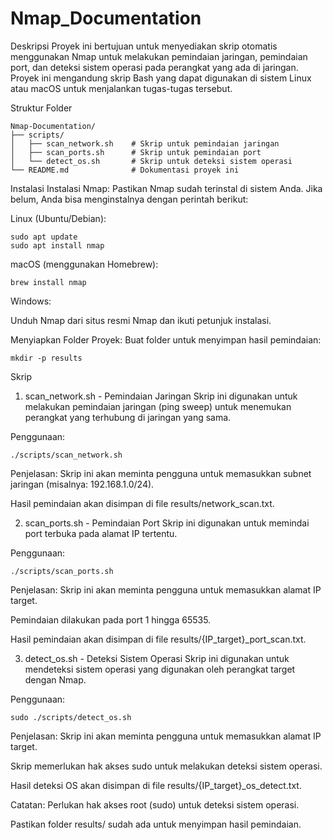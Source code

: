 # Nmap_Documentation
Deskripsi
Proyek ini bertujuan untuk menyediakan skrip otomatis menggunakan Nmap untuk melakukan pemindaian jaringan, pemindaian port, dan deteksi sistem operasi pada perangkat yang ada di jaringan. Proyek ini mengandung skrip Bash yang dapat digunakan di sistem Linux atau macOS untuk menjalankan tugas-tugas tersebut.

Struktur Folder
```
Nmap-Documentation/
├── scripts/
│   ├── scan_network.sh    # Skrip untuk pemindaian jaringan
│   ├── scan_ports.sh      # Skrip untuk pemindaian port
│   └── detect_os.sh       # Skrip untuk deteksi sistem operasi
└── README.md              # Dokumentasi proyek ini
```
Instalasi
Instalasi Nmap:
Pastikan Nmap sudah terinstal di sistem Anda. Jika belum, Anda bisa menginstalnya dengan perintah berikut:

Linux (Ubuntu/Debian):
```
sudo apt update
sudo apt install nmap
```
macOS (menggunakan Homebrew):
```
brew install nmap
```
Windows:

Unduh Nmap dari situs resmi Nmap dan ikuti petunjuk instalasi.

Menyiapkan Folder Proyek:
Buat folder untuk menyimpan hasil pemindaian:
```
mkdir -p results
```
Skrip
1. scan_network.sh - Pemindaian Jaringan
Skrip ini digunakan untuk melakukan pemindaian jaringan (ping sweep) untuk menemukan perangkat yang terhubung di jaringan yang sama.

Penggunaan:
```
./scripts/scan_network.sh
```
Penjelasan:
Skrip ini akan meminta pengguna untuk memasukkan subnet jaringan (misalnya: 192.168.1.0/24).

Hasil pemindaian akan disimpan di file results/network_scan.txt.

2. scan_ports.sh - Pemindaian Port
Skrip ini digunakan untuk memindai port terbuka pada alamat IP tertentu.

Penggunaan:
```
./scripts/scan_ports.sh
```
Penjelasan:
Skrip ini akan meminta pengguna untuk memasukkan alamat IP target.

Pemindaian dilakukan pada port 1 hingga 65535.

Hasil pemindaian akan disimpan di file results/{IP_target}_port_scan.txt.

3. detect_os.sh - Deteksi Sistem Operasi
Skrip ini digunakan untuk mendeteksi sistem operasi yang digunakan oleh perangkat target dengan Nmap.

Penggunaan:
```
sudo ./scripts/detect_os.sh
```
Penjelasan:
Skrip ini akan meminta pengguna untuk memasukkan alamat IP target.

Skrip memerlukan hak akses sudo untuk melakukan deteksi sistem operasi.

Hasil deteksi OS akan disimpan di file results/{IP_target}_os_detect.txt.

Catatan:
Perlukan hak akses root (sudo) untuk deteksi sistem operasi.

Pastikan folder results/ sudah ada untuk menyimpan hasil pemindaian.
